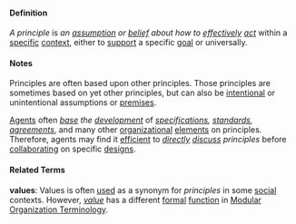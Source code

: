 #### Definition

*A principle* is *an [assumption](https://github.com/gcassel/Modular-Organization-Terminology/blob/master/terms/assume.md) or [belief](https://github.com/gcassel/Modular-Organization-Terminology/blob/master/terms/believe.md) about how to [effectively](https://github.com/gcassel/Modular-Organization-Terminology/blob/master/terms/effective.md) [act](https://github.com/gcassel/Modular-Organization-Terminology/blob/master/terms/act.md)* within a [specific](https://github.com/gcassel/Modular-Organization-Terminology/blob/master/terms/specific.md) [context](https://github.com/gcassel/Modular-Organization-Terminology/blob/master/terms/context.md), either to [support](https://github.com/gcassel/Modular-Organization-Terminology/blob/master/terms/support.md) a specific [goal](https://github.com/gcassel/Modular-Organization-Terminology/blob/master/terms/goal.md) or universally.
		
#### Notes 
		
Principles are often based upon other principles.  Those principles are sometimes based on yet other principles, but can also be [intentional](https://github.com/gcassel/Modular-Organization-Terminology/blob/master/terms/intend.md) or unintentional assumptions or [premises](https://github.com/gcassel/Modular-Organization-Terminology/blob/master/terms/premise.md).

[Agents](https://github.com/gcassel/Modular-Organization-Terminology/blob/master/terms/agent.md) often *[base](https://github.com/gcassel/Modular-Organization-Terminology/blob/master/terms/base.md) the [development](https://github.com/gcassel/Modular-Organization-Terminology/blob/master/terms/develop.md)* of *[specifications](https://github.com/gcassel/Modular-Organization-Terminology/blob/master/terms/specification.md), [standards](https://github.com/gcassel/Modular-Organization-Terminology/blob/master/terms/standard.md), [agreements](https://github.com/gcassel/Modular-Organization-Terminology/blob/master/terms/agree.md)*, and many other [organizational](https://github.com/gcassel/Modular-Organization-Terminology/blob/master/terms/organization.md) [elements](https://github.com/gcassel/Modular-Organization-Terminology/blob/master/terms/element.md) on principles.  Therefore, agents may find it [efficient](https://github.com/gcassel/Modular-Organization-Terminology/blob/master/terms/efficient.md) to *[directly](https://github.com/gcassel/Modular-Organization-Terminology/blob/master/terms/direct.md) [discuss](https://github.com/gcassel/Modular-Organization-Terminology/blob/master/terms/dialogue.md) principles* before [collaborating](https://github.com/gcassel/Modular-Organization-Terminology/blob/master/terms/collaborate.md) on specific [designs](https://github.com/gcassel/Modular-Organization-Terminology/blob/master/terms/design.md).

#### Related Terms

**values**: Values is often [used](https://github.com/gcassel/Modular-Organization-Terminology/blob/master/terms/use.md) as a synonym for *principles* in some [social](https://github.com/gcassel/Modular-Organization-Terminology/blob/master/terms/social.md) contexts.  However, *[value](https://github.com/gcassel/Modular-Organization-Terminology/blob/master/terms/value.md)* has a different [formal](https://github.com/gcassel/Modular-Organization-Terminology/blob/master/terms/form.md) [function](https://github.com/gcassel/Modular-Organization-Terminology/blob/master/terms/function.md) in [Modular Organization Terminology](https://github.com/gcassel/Modular-Organization-Terminology/).
